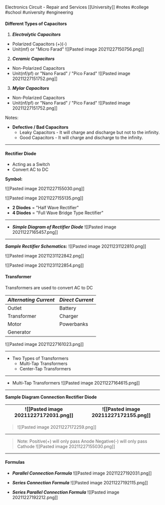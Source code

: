 Electronics Circuit - Repair and Services
[[University]] 
#notes #college #school #university #engineering 




#### **Different Types of Capacitors**

1. ***Electrolytic Capacitors*** 
- Polarized Capacitors (+)(-)
- Unit(mf) or "Micro Farad"
![[Pasted image 20211227150756.png]]


2. ***Ceramic Capacitors***
- Non-Polarized Capacitors
- Unit(nf/pf) or "Nano Farad" / "Pico Farad"
![[Pasted image 20211227151752.png]]


3. ***Mylar Capacitors***
- Non-Polarized Capacitors
- Unit(nf/pf) or "Nano Farad" / "Pico Farad"
![[Pasted image 20211227151752.png]]

Notes:
- **Defective / Bad Capacitors**
    - Leaky Capacitors
            - It will charge and discharge but not to the infinity.
    - Good Capacitors
            - It will charge and discharge to the infinity.

---

#### **Rectifier Diode**

- Acting as a Switch
- Convert AC to DC

**Symbol:**

![[Pasted image 20211227155030.png]]

![[Pasted image 20211227155135.png]]

- **2 Diodes** = "Half Wave Rectifier"
- **4 Diodes** = "Full Wave Bridge Type Rectifier"

---

- ***Simple Diagram of Rectifier Diode*** 
![[Pasted image 20211227165457.png]]

---

***Sample Rectifier Schematics:***
![[Pasted image 20211231122810.png]]

![[Pasted image 20211231122842.png]]

![[Pasted image 20211231122854.png]]

#### **Transformer** 

Transformers are used to convert AC to DC

| ***Alternating Current*** | ***Direct Current*** |
| ------------------------- | -------------------- |
| Outlet                    | Battery              |
| Transformer               | Charger              |
| Motor                     | Powerbanks           |
| Generator                 |                      |

![[Pasted image 20211227161023.png]]

---

- Two Types of Transformers
    - Multi-Tap Transformers
    - Center-Tap Transformers 

---

- Multi-Tap Transformers
![[Pasted image 20211227164615.png]]

---

**Sample Diagram Connection Rectifier Diode**

| ![[Pasted image 20211227172031.png]] | ![[Pasted image 20211227172155.png]] |
| ------------------------------------ | ------------------------------------ |
>![[Pasted image 20211227172259.png]]  

---

> Note:
Positive(+) will only pass Anode
Negative(-) will only pass Cathode
![[Pasted image 20211227155030.png]]

---

#### **Formulas**
 
- ***Parallel Connection Formula***
![[Pasted image 20211227192031.png]]

- ***Series Connection Formula***
![[Pasted image 20211227192115.png]]

- ***Series Parallel Connection Formula***
![[Pasted image 20211227192212.png]]
